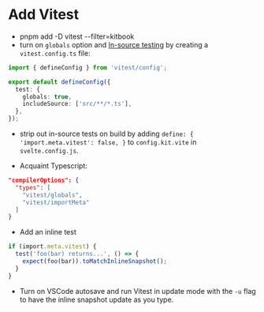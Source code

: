 # Add Vitest

- pnpm add -D vitest --filter=kitbook
- turn on `globals` option and [In-source testing](https://vitest.dev/guide/features.html#in-source-testing) by creating a `vitest.config.ts` file:
```ts
import { defineConfig } from 'vitest/config';

export default defineConfig({
  test: {
    globals: true,
    includeSource: ['src/**/*.ts'],
  },
});
```
- strip out in-source tests on build by adding `define: { 'import.meta.vitest': false, }` to `config.kit.vite` in `svelte.config.js`.

- Acquaint Typescript:
```json
"compilerOptions": {
  "types": [
    "vitest/globals",
    "vitest/importMeta"
  ]
}
```

- Add an inline test
```ts
if (import.meta.vitest) {
  test('foo(bar) returns...', () => {
    expect(foo(bar)).toMatchInlineSnapshot();
  }
}
```

- Turn on VSCode autosave and run Vitest in update mode with the `-u` flag to have the inline snapshot update as you type.